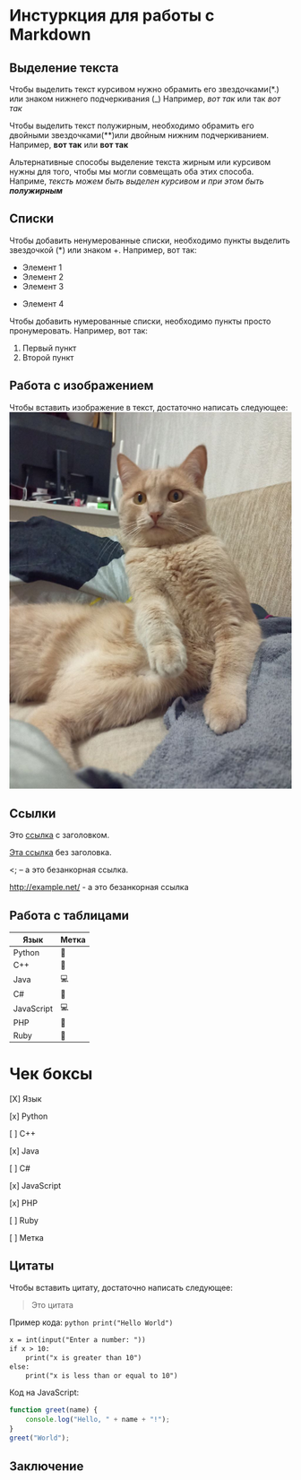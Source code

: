 # Инстуркция для работы с Markdown

## Выделение текста
Чтобы выделить текст курсивом нужно обрамить его звездочками(*.) или знаком нижнего подчеркивания (_)  Например,   *вот так* или так _вот так_


Чтобы выделить текст полужирным, необходимо обрамить его двойными звездочками(**)или двойным нижним подчеркиванием.
Например, **вот так** или __вот так__

Альтернативные способы выделение текста жирным или курсивом нужны для того, чтобы мы могли совмещать оба этих способа. Наприме, _тексть можем быть выделен курсивом и при этом быть **полужирным**_

## Списки 

Чтобы добавить ненумерованные списки, необходимо пункты выделить звездочкой (*) или знаком +.
Например, вот так:
* Элемент 1
* Элемент 2
* Элемент 3
+ Элемент 4

Чтобы добавить нумерованные списки, необходимо пункты просто пронумеровать. 
Например, вот так:
1. Первый пункт
2. Второй пункт

## Работа с изображением

Чтобы вставить изображение в текст, достаточно написать следующее:
![sexy cat](./cat.jpg)
## Ссылки
Это [ссылка](http://example.net/ "shira") с заголовком.

[Эта ссылка](http://example.net/) без заголовка.

<; – а это безанкорная ссылка.

<http://example.net/> -  а это безанкорная ссылка

## Работа с таблицами
| Язык | Метка
| --- | --- |
| Python | 🐍 |
| C++ | 🐧 |
| Java | 💻 |
| C# | 📱 |
| JavaScript | 💻 |
| PHP | 🐘 |
| Ruby | 💎 | 

# Чек боксы
[X] Язык

[x] Python

[ ] C++

[x] Java

[ ] C#

[x] JavaScript

[x] PHP

[ ] Ruby

[ ] Метка


## Цитаты
Чтобы вставить цитату, достаточно написать следующее:
> Это цитата

Пример кода:
`python print("Hello World")
`

```
x = int(input("Enter a number: "))
if x > 10:
    print("x is greater than 10")
else:
    print("x is less than or equal to 10")
```

Код на JavaScript:
```javascript
function greet(name) {
    console.log("Hello, " + name + "!");
}
greet("World");
```

## Заключение